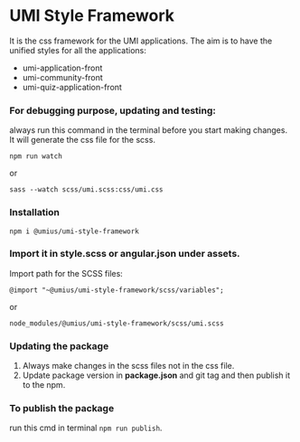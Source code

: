 # UMI Style Framework

It is the css framework for the UMI applications. 
The aim is to have the unified styles for all the 
applications:

- umi-application-front
- umi-community-front
- umi-quiz-application-front

### For debugging purpose, updating and testing:
always run this command in the terminal before you start making changes. It will generate the css file for the scss.

```
npm run watch
```

or

```
sass --watch scss/umi.scss:css/umi.css
```

### Installation
```
npm i @umius/umi-style-framework
```

### Import it in style.scss or angular.json under assets. 

Import path for the SCSS files:

```
@import "~@umius/umi-style-framework/scss/variables";
```

or 

```
node_modules/@umius/umi-style-framework/scss/umi.scss
```


### Updating the package
1. Always make changes in the scss files not in the css file.
2. Update package version in **package.json** and git tag and then publish it to the npm.

### To publish the package

run this cmd in terminal `npm run publish`.

